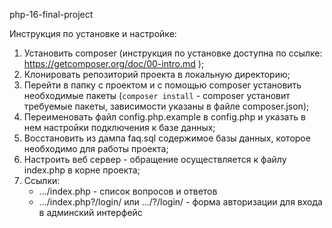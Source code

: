 php-16-final-project

Инструкция по установке и настройке:

1. Установить composer (инструкция по установке доступна по ссылке: https://getcomposer.org/doc/00-intro.md );
2. Клонировать репозиторий проекта в локальную директорию;
3. Перейти в папку с проектом и с помощью composer установить необходимые пакеты (<code>composer install</code> - composer установит требуемые пакеты, зависимости указаны в файле composer.json);
4. Переименовать файл config.php.example в config.php и указать в нем настройки подключения к базе данных;
5. Восстановить из дампа faq.sql содержимое базы данных, которое необходимо для работы проекта;
4. Настроить веб сервер - обращение осуществляется к файлу index.php в корне проекта;
5. Ссылки:
    * .../index.php - список вопросов и ответов
    * .../index.php?/login/ или .../?/login/ - форма авторизации для входа в админский интерфейс
